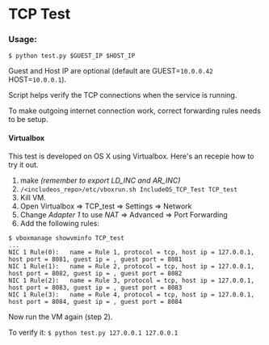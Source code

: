 # TCP Test

### Usage:
` $ python test.py $GUEST_IP $HOST_IP `

Guest and Host IP are optional (default are GUEST=`10.0.0.42` HOST=`10.0.0.1`).

Script helps verify the TCP connections when the service is running.

To make outgoing internet connection work, correct forwarding rules needs to be setup.

#### Virtualbox
This test is developed on OS X using Virtualbox. Here's an recepie how to try it out.

1. make *(remember to export LD_INC and AR_INC)*
2. `/<includeos_repo>/etc/vboxrun.sh IncludeOS_TCP_Test TCP_test`
3. Kill VM.
4. Open Virtualbox => TCP_test => Settings => Network
5. Change *Adapter 1* to use *NAT* => Advanced => Port Forwarding
6. Add the following rules:
 
```
$ vboxmanage showvminfo TCP_test
...
NIC 1 Rule(0):   name = Rule 1, protocol = tcp, host ip = 127.0.0.1, host port = 8081, guest ip = , guest port = 8081
NIC 1 Rule(1):   name = Rule 2, protocol = tcp, host ip = 127.0.0.1, host port = 8082, guest ip = , guest port = 8082
NIC 1 Rule(2):   name = Rule 3, protocol = tcp, host ip = 127.0.0.1, host port = 8083, guest ip = , guest port = 8083
NIC 1 Rule(3):   name = Rule 4, protocol = tcp, host ip = 127.0.0.1, host port = 8084, guest ip = , guest port = 8084
```

Now run the VM again (step 2).

To verify it: `$ python test.py 127.0.0.1 127.0.0.1`
